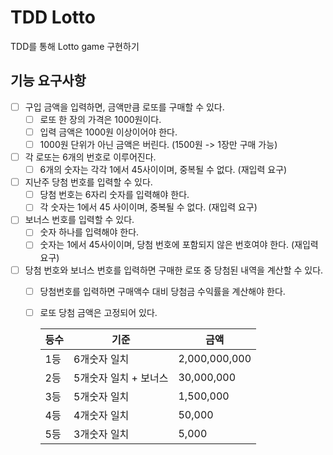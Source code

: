 # TDD Lotto
TDD를 통해 Lotto game 구현하기

## 기능 요구사항
* [ ] 구입 금액을 입력하면, 금액만큼 로또를 구매할 수 있다.
  * [ ] 로또 한 장의 가격은 1000원이다.
  * [ ] 입력 금액은 1000원 이상이어야 한다.
  * [ ] 1000원 단위가 아닌 금액은 버린다. (1500원 -> 1장만 구매 가능)
* [ ] 각 로또는 6개의 번호로 이루어진다.
  * [ ] 6개의 숫자는 각각 1에서 45사이이며, 중복될 수 없다. (재입력 요구)
* [ ] 지난주 당첨 번호를 입력할 수 있다.
  * [ ] 당첨 번호는 6자리 숫자를 입력해야 한다.
  * [ ] 각 숫자는 1에서 45 사이이며, 중복될 수 없다. (재입력 요구)
* [ ] 보너스 번호를 입력할 수 있다.
  * [ ] 숫자 하나를 입력해야 한다.
  * [ ] 숫자는 1에서 45사이이며, 당첨 번호에 포함되지 않은 번호여야 한다. (재입력 요구)
* [ ] 당첨 번호와 보너스 번호를 입력하면 구매한 로또 중 당첨된 내역을 계산할 수 있다.
  * [ ] 당첨번호를 입력하면 구매액수 대비 당첨금 수익률을 계산해야 한다.
  * [ ] 로또 당첨 금액은 고정되어 있다.

    |등수|기준|금액|
    |---|---|---|
    |1등|6개숫자 일치|2,000,000,000|
    |2등|5개숫자 일치 + 보너스|30,000,000|
    |3등|5개숫자 일치|1,500,000|
    |4등|4개숫자 일치|50,000|
    |5등|3개숫자 일치|5,000|
